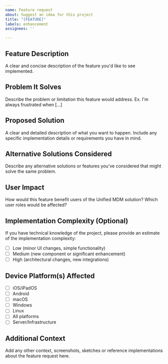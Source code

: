 ```yaml
---
name: Feature request
about: Suggest an idea for this project
title: "[FEATURE]"
labels: enhancement
assignees: ''

---
```


## Feature Description
A clear and concise description of the feature you'd like to see implemented.

## Problem It Solves
Describe the problem or limitation this feature would address. Ex. I'm always frustrated when [...]

## Proposed Solution
A clear and detailed description of what you want to happen. Include any specific implementation details or requirements you have in mind.

## Alternative Solutions Considered
Describe any alternative solutions or features you've considered that might solve the same problem.

## User Impact
How would this feature benefit users of the Unified MDM solution? Which user roles would be affected?

## Implementation Complexity (Optional)
If you have technical knowledge of the project, please provide an estimate of the implementation complexity:
- [ ] Low (minor UI changes, simple functionality)
- [ ] Medium (new component or significant enhancement)
- [ ] High (architectural changes, new integrations)

## Device Platform(s) Affected
- [ ] iOS/iPadOS
- [ ] Android
- [ ] macOS
- [ ] Windows
- [ ] Linux
- [ ] All platforms
- [ ] Server/Infrastructure

## Additional Context
Add any other context, screenshots, sketches or reference implementations about the feature request here.

